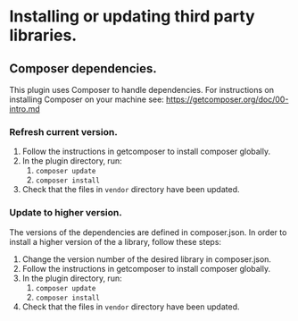 # Installing or updating third party libraries.

## Composer dependencies.

This plugin uses Composer to handle dependencies. For instructions on installing Composer on your machine see: https://getcomposer.org/doc/00-intro.md

### Refresh current version.

1. Follow the instructions in getcomposer to install composer globally.
2. In the plugin directory, run:
    1. `composer update`
    2. `composer install`
3. Check that the files in `vendor` directory have been updated.

### Update to higher version.

The versions of the dependencies are defined in composer.json. In order to install a higher version of the a library, follow these steps:

1. Change the version number of the desired library in composer.json.
2. Follow the instructions in getcomposer to install composer globally.
3. In the plugin directory, run:
    1. `composer update`
    2. `composer install`
4. Check that the files in `vendor` directory have been updated.
